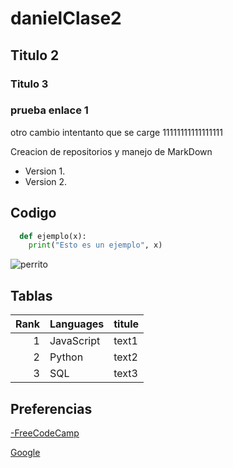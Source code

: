 # danielClase2
## Titulo 2
### Titulo 3    
### prueba enlace 1

otro cambio intentanto que se carge 
11111111111111111

Creacion de repositorios y manejo de MarkDown
- Version 1.
- Version 2.

## Codigo

```Python
  def ejemplo(x):
    print("Esto es un ejemplo", x)
```


![perrito](https://i.pinimg.com/236x/26/24/9a/26249a78777f6e3527d959ed4399dc1e.jpg)
## Tablas

| Rank | Languages | titule      |
|-----:|-----------|-------------|
|     1| JavaScript|   text1     |
|     2| Python    |  text2      |
|     3| SQL       |  text3      |

## Preferencias  

<a href="https://www.freecodecamp.org/" target="_blank">-FreeCodeCamp</a>

[Google](https://www.google.com/?hl=es)
